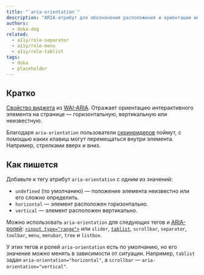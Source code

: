 ```yaml
---
title: "`aria-orientation`"
description: "ARIA-атрибут для обозначения расположения и ориентации интерактивного элемента на странице."
authors:
  - doka-dog
related:
  - a11y/role-separator
  - a11y/role-menu
  - a11y/role-tablist
tags:
  - doka
  - placeholder
---
```


## Кратко

[Свойство виджета](/a11y/aria-attrs/#atributy-vidzhetov) из [WAI-ARIA](/a11y/aria-intro/#specifikaciya). Отражает ориентацию интерактивного элемента на странице — горизонтальную, вертикальную или неизвестную.

Благодаря `aria-orientation` пользователи [скринридеров](/a11y/screenreaders/) поймут, с помощью каких клавиш могут перемещаться внутри элемента. Например, стрелками вверх и вниз.

## Как пишется

Добавьте к тегу атрибут `aria-orientation` с одним из значений:

- `undefined` (по умолчанию) — положение элемента неизвестно или его сложно определить.
- `horizontal` — элемент расположен горизонтально.
- `vertical` — элемент расположен вертикально.

Можно использовать `aria-orientation` для следующих тегов и [ARIA-ролей](/a11y/aria-roles/): [`<input type="range">`](/html/input/#type) или `slider`, [`tablist`](/a11y/role-tablist/), `scrollbar`, `separator`, `toolbar`, `menu`, `menubar`, `tree` и `listbox`.

У этих тегов и ролей `aria-orientation` есть по умолчанию, но его значение можно менять в зависимости от ситуации. Например, `tablist` задан `aria-orientation="horizontal"`, а `scrollbar` — `aria-orientation="vertical"`.
